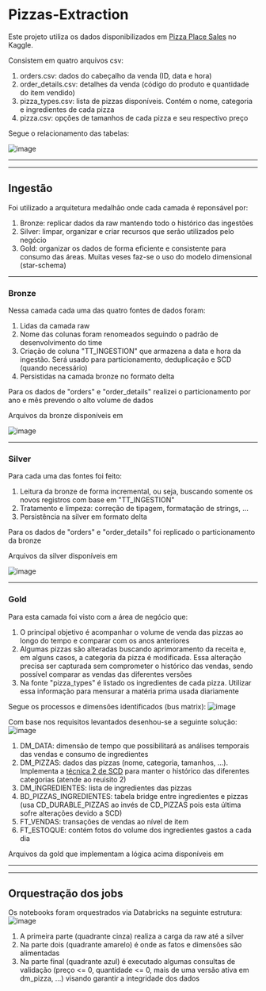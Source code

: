 # Pizzas-Extraction

Este projeto utiliza os dados disponibilizados em [Pizza Place Sales](https://www.kaggle.com/datasets/mysarahmadbhat/pizza-place-sales?select=pizza_types.csv) no Kaggle.

Consistem em quatro arquivos csv:
1. orders.csv: dados do cabeçalho da venda (ID, data e hora)
2. order_details.csv: detalhes da venda (código do produto e quantidade do item vendido)
3. pizza_types.csv: lista de pizzas disponíveis. Contém o nome, categoria e ingredientes de cada pizza
4. pizza.csv: opções de tamanhos de cada pizza e seu respectivo preço

Segue o relacionamento das tabelas:

![image](https://github.com/user-attachments/assets/e391cb79-b56f-4a37-a049-bb0a77c52e91)

----
----

## Ingestão

Foi utilizado a arquitetura medalhão onde cada camada é reponsável por:
1. Bronze: replicar dados da raw mantendo todo o histórico das ingestões
2. Silver: limpar, organizar e criar recursos que serão utilizados pelo negócio
3. Gold: organizar os dados de forma eficiente e consistente para consumo das áreas. Muitas veses faz-se o uso do modelo dimensional (star-schema)

----

### Bronze

Nessa camada cada uma das quatro fontes de dados foram:
1. Lidas da camada raw
2. Nome das colunas foram renomeados seguindo o padrão de desenvolvimento do time
3. Criação de coluna "TT_INGESTION" que armazena a data e hora da ingestão. Será usado para particionamento, deduplicação e SCD (quando necessário)
4. Persistidas na camada bronze no formato delta

Para os dados de "orders" e "order_details" realizei o particionamento por ano e mês prevendo o alto volume de dados

Arquivos da bronze disponíveis em

![image](https://github.com/user-attachments/assets/e69b9de3-8f99-43b2-9329-06ea89b2e828)

----

### Silver

Para cada uma das fontes foi feito:
1. Leitura da bronze de forma incremental, ou seja, buscando somente os novos registros com base em "TT_INGESTION"
2. Tratamento e limpeza: correção de tipagem, formatação de strings, ...
3. Persistência na silver em formato delta

Para os dados de "orders" e "order_details" foi replicado o particionamento da bronze

Arquivos da silver disponíveis em 

![image](https://github.com/user-attachments/assets/fd531c78-2ffc-4cf6-aa8c-c6018d946a38)

----

### Gold

Para esta camada foi visto com a área de negócio que:
1. O principal objetivo é acompanhar o volume de venda das pizzas ao longo do tempo e comparar com os anos anteriores
2. Algumas pizzas são alteradas buscando aprimoramento da receita e, em alguns casos, a categoria da pizza é modificada. Essa alteração precisa ser capturada sem comprometer o histórico das vendas, sendo possível comparar as vendas das diferentes versões
3. Na fonte "pizza_types" é listado os ingredientes de cada pizza. Utilizar essa informação para mensurar a matéria prima usada diariamente

Segue os processos e dimensões identificados (bus matrix):
![image](https://github.com/user-attachments/assets/a77cc952-2d18-4b30-867d-87916dee4f25)

Com base nos requisitos levantados desenhou-se a seguinte solução:
![image](https://github.com/user-attachments/assets/51b81efe-78be-4353-9322-aafd42d58c12)

1. DM_DATA: dimensão de tempo que possibilitará as análises temporais das vendas e consumo de ingredientes
2. DM_PIZZAS: dados das pizzas (nome, categoria, tamanhos, ...). Implementa a [técnica 2 de SCD](https://www.sqlshack.com/implementing-slowly-changing-dimensions-scds-in-data-warehouses/) para manter o histórico das diferentes categorias (atende ao reuisito 2)
3. DM_INGREDIENTES: lista de ingredientes das pizzas
4. BD_PIZZAS_INGREDIENTES: tabela bridge entre ingredientes e pizzas (usa CD_DURABLE_PIZZAS ao invés de CD_PIZZAS pois esta última sofre alterações devido a SCD)
5. FT_VENDAS: transações de vendas ao nível de item
6. FT_ESTOQUE: contém fotos do volume dos ingredientes gastos a cada dia

Arquivos da gold que implementam a lógica acima disponíveis em 

----
----

## Orquestração dos jobs

Os notebooks foram orquestrados via Databricks na seguinte estrutura:
![image](https://github.com/user-attachments/assets/fe46acce-c6fa-450d-828b-54d8679224fd)

1. A primeira parte (quadrante cinza) realiza a carga da raw até a silver
2. Na parte dois (quadrante amarelo) é onde as fatos e dimensões são alimentadas
3. Na parte final (quadrante azul) é executado algumas consultas de validação (preço <= 0, quantidade <= 0, mais de uma versão ativa em dm_pizza, ...) visando garantir a integridade dos dados


